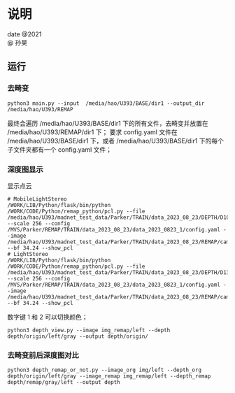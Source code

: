 # 说明
date @2021   
@ 孙昊


## 运行
### 去畸变
```
python3 main.py --input  /media/hao/U393/BASE/dir1 --output_dir /media/hao/U393/REMAP
```

最终会遍历 /media/hao/U393/BASE/dir1 下的所有文件，去畸变并放置在 /media/hao/U393/REMAP/dir1 下；
要求 config.yaml 文件在 /media/hao/U393/BASE/dir1 下，或者 /media/hao/U393/BASE/dir1 下的每个子文件夹都有一个 config.yaml 文件；


### 深度图显示
显示点云
```shell
# MobileLightStereo
/WORK/LIB/Python/flask/bin/python /WORK/CODE/Python/remap_python/pcl.py --file /media/hao/U393/madnet_test_data/Parker/TRAIN/data_2023_08_23/DEPTH/D10.7.0/disp --scale 256 --config /MVS/Parker/REMAP/TRAIN/data_2023_08_23/data_2023_0823_1/config.yaml --image /media/hao/U393/madnet_test_data/Parker/TRAIN/data_2023_08_23/REMAP/cam0 --bf 34.24 --show_pcl
# LightStereo
/WORK/LIB/Python/flask/bin/python /WORK/CODE/Python/remap_python/pcl.py --file /media/hao/U393/madnet_test_data/Parker/TRAIN/data_2023_08_23/DEPTH/D13.1.1/disp_scaleX256_uint16/cam0 --scale 256 --config /MVS/Parker/REMAP/TRAIN/data_2023_08_23/data_2023_0823_1/config.yaml --image /media/hao/U393/madnet_test_data/Parker/TRAIN/data_2023_08_23/REMAP/cam0 --bf 34.24 --show_pcl
```

数字键 1 和 2 可以切换颜色；

```shell script
python3 depth_view.py --image img_remap/left --depth depth/origin/left/gray --output depth/origin/
```
### 去畸变前后深度图对比
```shell script
python3 depth_remap_or_not.py --image_org img/left --depth_org depth/origin/left/gray --image_remap img_remap/left --depth_remap depth/remap/gray/left --output depth
```
